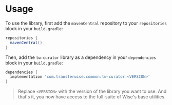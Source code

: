 # Usage

To use the library, first add the `mavenCentral` repository to your `repositories` block in your `build.gradle`:
```groovy
repositories {
  mavenCentral()
}
```
Then, add the `tw-curator` library as a dependency in your `dependencies` block in your `build.gradle`:
```groovy
dependencies {
  implementation 'com.transferwise.common:tw-curator:<VERSION>'
}
```
> Replace `<VERSION>` with the version of the library you want to use.
And that's it, you now have access to the full-suite of Wise's base utilities.